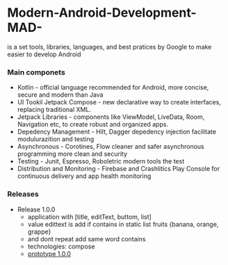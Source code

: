 # Modern-Android-Development-MAD-
is a set tools, libraries, languages, and best pratices by Google to make easier to develop Android

### Main componets
- Kotlin - official language recommended for Android, more concise, secure and modern than Java 
- UI Tookil Jetpack Compose - new declarative way to create interfaces, replacing traditional XML. 
- Jetpack Libraries - components like ViewModel, LiveData, Room, Navigation etc, to create robust and organized apps. 
- Depedency Management - Hilt, Dagger depedency injection facilitate modulurazition and testing 
- Asynchronous - Corotines, Flow cleaner and safer asynchronous programming more clean and security 
- Testing - Junit, Espresso, Roboletric modern tools the test 
- Distribution and Monitoring - Firebase and Crashlitics Play Console for continuous delivery and app health monitoring

### Releases

+ Release 1.0.0
    + application with [title, editText, buttom, list] 
    + value edittext is add if contains in static list fruits {banana, orange, grappe}
    + and dont repeat add same word contains
    + technologies: compose
    + [prototype 1.0.0](https://viewer.diagrams.net/?tags=%7B%7D&lightbox=1&highlight=0000ff&edit=_blank&layers=1&nav=1&title=diagrama1.drawio&dark=auto#R%3Cmxfile%3E%3Cdiagram%20name%3D%22P%C3%A1gina-1%22%20id%3D%22nJwoCGHrPfYX5R4Yt9x-%22%3EzZZtb5swEMc%2FDVLzIhLBhLQvmzTrpGmatkxa1TeTgx3jxWBmnED26XeOzVMhWie13RQp2P%2Fzw92Psw8PrdLqXuE8%2BSgJFV7gk8pDd14QXC8C%2BDfCyQohurECU5xYadYKG%2F6LOtF36oETWvQGaimF5nlfjGWW0Vj3NKyULPvDdlL0d80xowNhE2MxVL9xohMXVrBo9feUs6TeeRa5%2BFJcD3aRFAkmsuxIaO2hlZJS21Zaragw7Goudt67C9bGMUUz%2FZwJXx%2FuHn%2Bsj%2Foze2Dhl5Sz%2FPuHqVvliMXBBeyc1aeagJKHjFCzyMxDyzLhmm5yHBtrCa8ctESnwpmHTtU7UKVp1ZGck%2FdUplSrEwxxVoQcMJcxc9ctW%2Fyz0GlJB32TMti9ctYs3VKBhgPzF5CC%2FxBS2Id0jQaQbsYYvRYiNEAk9wNIsA4cW%2FpnQLjI7Vne8cpAfQliIQp7xBbRgBgaIYZei1g4IJYab3Gem1sPp3SADwLVTzgJzjJox4CFKhAMDg6X160zpJwQcQl4m7P%2B251c%2Fy0ZzweMp9Bd4gx%2BXhAJg3OroMX0mYBVCD%2F2wEc%2FD9LZ21ZvRpHjbHTKFsd7duY8jaWQ8IpuTQFTOCtq0stz8WpswmCZEqz2V4ptr4AMhO7Xj4l9Gkswn9tOtzGZjPppov4Em0Kpcx4DTut0PxCQz9GPAGlXMoWeXprx7JwVdKf%2FfcY%2BuUabwtJJ2ehlMha6ba0%2F2zofTGj9Gw%3D%3D%3C%2Fdiagram%3E%3C%2Fmxfile%3E)




